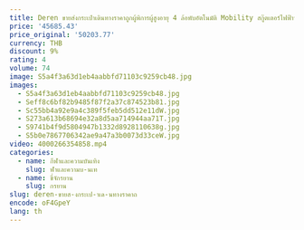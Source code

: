 ```yaml
---
title: Deren ขายส่งกระเป๋าเดินทางราคาถูกผู้พิการผู้สูงอายุ 4 ล้อพับอัตโนมัติ Mobility สกู๊ตเตอร์ไฟฟ้าพร้อมที่นั่ง
price: '45685.43'
price_original: '50203.77'
currency: THB
discount: 9%
rating: 4
volume: 74
image: S5a4f3a63d1eb4aabbfd71103c9259cb48.jpg
images:
  - S5a4f3a63d1eb4aabbfd71103c9259cb48.jpg
  - Seff8c6bf82b9485f87f2a37c874523b81.jpg
  - Sc55bb4a92e9a4c389f5feb5dd512e11dW.jpg
  - S273a613b68694e32a8d5aa714944aa71T.jpg
  - S9741b4f9d5804947b1332d8928110638g.jpg
  - S5b0e7867706342ae9a47a3b0073d33ceW.jpg
video: 4000266354858.mp4
categories:
  - name: กีฬาและความบันเทิง
    slug: ฬาและความบ-นเท
  - name: ขี่จักรยาน
    slug: กรยาน
slug: deren-ขายส-งกระเป-าเด-นทางราคาถ
encode: oF4GpeY
lang: th
---
```

  